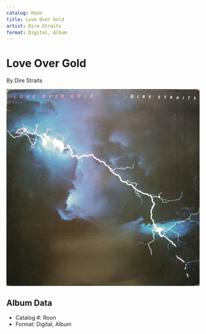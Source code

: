 ```yaml
---
catalog: Roon
title: Love Over Gold
artist: Dire Straits
format: Digital, Album
---
```


# Love Over Gold

By Dire Straits

![](../../assets/albumcovers/Dire_Straits-Love_Over_Gold.png)

## Album Data

- Catalog #: Roon
- Format: Digital, Album

